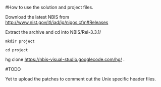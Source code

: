 #How to use the solution and project files.

Download the latest NBIS from http://www.nist.gov/itl/iad/ig/nigos.cfm#Releases

Extract the archive and cd into NBIS/Rel-3.3.1/

`mkdir project`

`cd project`

hg clone https://nbis-visual-studio.googlecode.com/hg/ .

#TODO

Yet to upload the patches to comment out the Unix specific header files.
